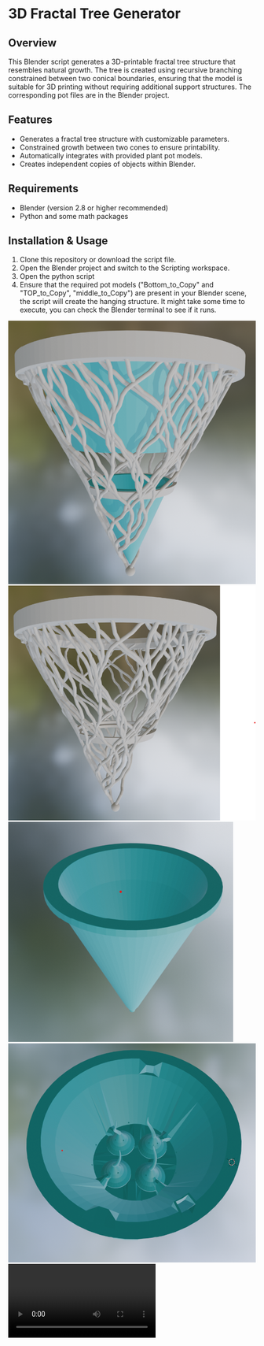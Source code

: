 # 3D Fractal Tree Generator

## Overview
This Blender script generates a 3D-printable fractal tree structure that resembles natural growth. The tree is created using recursive branching constrained between two conical boundaries, ensuring that the model is suitable for 3D printing without requiring additional support structures.
The corresponding pot files are in the Blender project. 
## Features
- Generates a fractal tree structure with customizable parameters.
- Constrained growth between two cones to ensure printability.
- Automatically integrates with provided plant pot models.
- Creates independent copies of objects within Blender.

## Requirements
- Blender (version 2.8 or higher recommended)
- Python and some math packages


## Installation & Usage
1. Clone this repository or download the script file.
2. Open the Blender project and switch to the Scripting workspace.
3. Open the python script
4. Ensure that the required pot models ("Bottom_to_Copy" and "TOP_to_Copy", "middle_to_Copy") are present in your Blender scene, the script will create the hanging structure. It might take some time to execute, you can check the Blender terminal to see if it runs.



![Fractal Tree Example](https://github.com/Romu-Qua/haenge_topf/blob/master/topf_bilder/new_rendering.png?raw=true)
![Fractal Tree Example](https://github.com/Romu-Qua/haenge_topf/blob/master/topf_bilder/body_only.png?raw=true)
![Fractal Tree Example](https://github.com/Romu-Qua/haenge_topf/blob/master/topf_bilder/lower_only.png?raw=true)
![Fractal Tree Example](https://github.com/Romu-Qua/haenge_topf/blob/master/topf_bilder/upper_only.png?raw=true)
![Fractal Tree Example](https://github.com/Romu-Qua/haenge_topf/blob/master/water_video_mute.mp4?raw=true)
